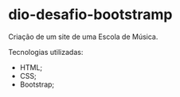 # dio-desafio-bootstramp
Criação de um site de uma Escola de Música.

Tecnologias utilizadas:
* HTML;
* CSS;
* Bootstrap;
